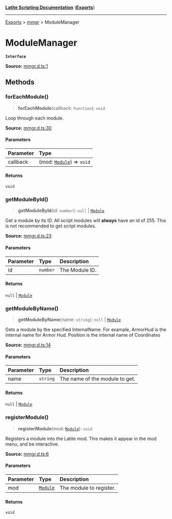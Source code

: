 [**Latite Scripting Documentation**](../../README.md) ([**Exports**](../../exports.md))

---

[Exports](../../exports.md) > [mmgr](../index.md) > ModuleManager

# ModuleManager

**`Interface`**

**Source:** [mmgr.d.ts:1](https://github.com/LatiteScripting/latitescripting.github.io/blob/5646e2d/definitions/mmgr.d.ts#L1)

## Methods

### forEachModule()

> **forEachModule**(callback: `Function`): `void`

Loop through each module.

**Source:** [mmgr.d.ts:30](https://github.com/LatiteScripting/latitescripting.github.io/blob/5646e2d/definitions/mmgr.d.ts#L30)

#### Parameters

| Parameter | Type                                                                     |
| :-------- | :----------------------------------------------------------------------- |
| callback  | (mod: [`Module`](../../module.module/classes/class.Module.md)) => `void` |

#### Returns

`void`

### getModuleById()

> **getModuleById**(id: `number`): `null` \| [`Module`](../../module.module/classes/class.Module.md)

Get a module by its ID.
All script modules will **always** have an id of 255.
This is not recommended to get script modules.

**Source:** [mmgr.d.ts:23](https://github.com/LatiteScripting/latitescripting.github.io/blob/5646e2d/definitions/mmgr.d.ts#L23)

#### Parameters

| Parameter | Type     | Description    |
| :-------- | :------- | :------------- |
| id        | `number` | The Module ID. |

#### Returns

`null` \| [`Module`](../../module.module/classes/class.Module.md)

### getModuleByName()

> **getModuleByName**(name: `string`): `null` \| [`Module`](../../module.module/classes/class.Module.md)

Gets a module by the specified InternalName.
For example, ArmorHud is the internal name for Armor Hud.
Position is the internal name of Coordinates

**Source:** [mmgr.d.ts:14](https://github.com/LatiteScripting/latitescripting.github.io/blob/5646e2d/definitions/mmgr.d.ts#L14)

#### Parameters

| Parameter | Type     | Description                    |
| :-------- | :------- | :----------------------------- |
| name      | `string` | The name of the module to get. |

#### Returns

`null` \| [`Module`](../../module.module/classes/class.Module.md)

### registerModule()

> **registerModule**(mod: [`Module`](../../module.module/classes/class.Module.md)): `void`

Registers a module into the Latite mod. This makes it appear in the mod menu, and be interactive.

**Source:** [mmgr.d.ts:6](https://github.com/LatiteScripting/latitescripting.github.io/blob/5646e2d/definitions/mmgr.d.ts#L6)

#### Parameters

| Parameter | Type                                                    | Description             |
| :-------- | :------------------------------------------------------ | :---------------------- |
| mod       | [`Module`](../../module.module/classes/class.Module.md) | The module to register. |

#### Returns

`void`
